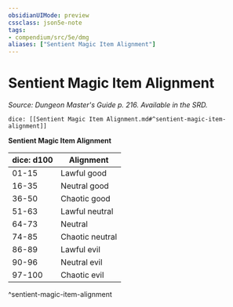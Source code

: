 ```yaml
---
obsidianUIMode: preview
cssclass: json5e-note
tags:
- compendium/src/5e/dmg
aliases: ["Sentient Magic Item Alignment"]
---
```

# Sentient Magic Item Alignment
*Source: Dungeon Master's Guide p. 216. Available in the SRD.* 

`dice: [[Sentient Magic Item Alignment.md#^sentient-magic-item-alignment]]`

**Sentient Magic Item Alignment**

| dice: d100 | Alignment |
|------------|-----------|
| 01-15 | Lawful good |
| 16-35 | Neutral good |
| 36-50 | Chaotic good |
| 51-63 | Lawful neutral |
| 64-73 | Neutral |
| 74-85 | Chaotic neutral |
| 86-89 | Lawful evil |
| 90-96 | Neutral evil |
| 97-100 | Chaotic evil |
^sentient-magic-item-alignment